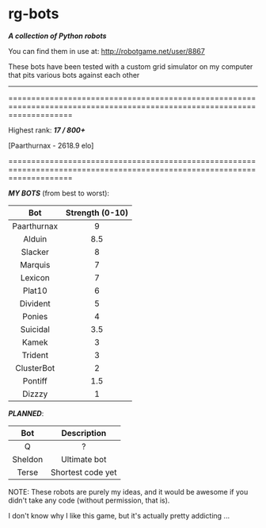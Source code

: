rg-bots
=======

***A collection of Python robots***

You can find them in use at: http://robotgame.net/user/8867

These bots have been tested with a custom grid simulator on my computer that pits various bots against each other

--------------------------------------------------------------------------------------------------------------------------

==========================================================================================================================

Highest rank: ___17 / 800+___

[Paarthurnax - 2618.9 elo]

==========================================================================================================================

___MY BOTS___ (from best to worst):

| Bot       | Strength (0-10)       |
| :-------------: | :------------: |
| Paarthurnax | 9 |
| Alduin      | 8.5 |
| Slacker     | 8 |
| Marquis     | 7 |
| Lexicon     | 7 |
| Plat10      | 6 |
| Divident | 5 |
| Ponies | 4 |
| Suicidal | 3.5 |
| Kamek | 3 |
| Trident | 3 |
| ClusterBot | 2 |
| Pontiff | 1.5 |
| Dizzzy  | 1 |

___PLANNED___:

| Bot       | Description       |
| :-------------: | :------------: |
| Q          | ?            |
| Sheldon    | Ultimate bot |
| Terse       | Shortest code yet |

NOTE: These robots are purely my ideas, and it would be awesome if you didn't take any code (without permission, that is).

I don't know why I like this game, but it's actually pretty addicting ...
